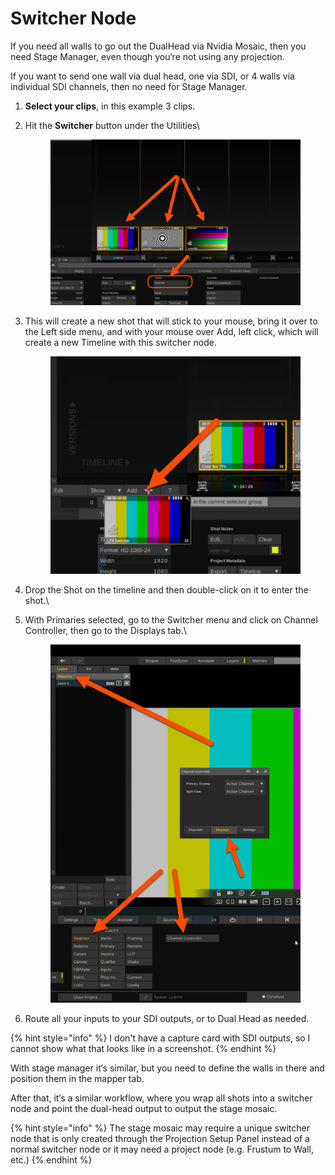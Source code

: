 # Switcher Node

If you need all walls to go out the DualHead via Nvidia Mosaic, then you need Stage Manager, even though you‘re not using any projection.

If you want to send one wall via dual head, one via SDI, or 4 walls via individual SDI channels, then no need for Stage Manager.

1. **Select your clips**, in this example 3 clips.
2.  Hit the **Switcher** button under the Utilities\


    <figure><img src="../.gitbook/assets/image (2) (1) (1) (1) (1) (1) (1) (1) (1) (1) (1) (1) (1) (1) (1) (1) (1) (1) (1) (1) (1) (1) (1).png" alt=""><figcaption></figcaption></figure>


3.  This will create a new shot that will stick to your mouse, bring it over to the Left side menu, and with your mouse over Add, left click, which will create a new Timeline with this switcher node.

    <figure><img src="../.gitbook/assets/image (6) (1) (1) (1) (1) (1) (1) (1) (1) (1) (1) (1) (1) (1).png" alt=""><figcaption></figcaption></figure>
4. Drop the Shot on the timeline and then double-click on it to enter the shot.\

5.  With Primaries selected, go to the Switcher menu and click on Channel Controller, then go to the Displays tab.\


    <figure><img src="../.gitbook/assets/image (9) (1) (1) (1) (1) (1) (1) (1) (1).png" alt=""><figcaption></figcaption></figure>


6. Route all your inputs to your SDI outputs, or to Dual Head as needed.

{% hint style="info" %}
I don't have a capture card with SDI outputs, so I cannot show what that looks like in a screenshot.&#x20;
{% endhint %}

With stage manager it‘s similar, but you need to define the walls in there and position them in the mapper tab.&#x20;

After that, it‘s a similar workflow, where you wrap all shots into a switcher node and point the dual-head output to output the stage mosaic.&#x20;

{% hint style="info" %}
The stage mosaic may require a unique switcher node that is only created through the Projection Setup Panel instead of a normal switcher node or it may need a project node (e.g. Frustum to Wall, etc.)
{% endhint %}
